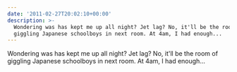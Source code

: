 ```yaml
---
date: '2011-02-27T20:02:10+00:00'
description: >-
  Wondering was has kept me up all night? Jet lag? No, it'll be the room of
  giggling Japanese schoolboys in next room. At 4am, I had enough...
---
```

Wondering was has kept me up all night? Jet lag? No, it'll be the room of giggling Japanese schoolboys in next room. At 4am, I had enough...
